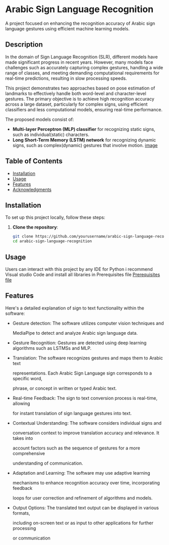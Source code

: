 # Arabic Sign Language Recognition

A project focused on enhancing the recognition accuracy of Arabic sign language gestures using efficient machine learning models.

## Description

In the domain of Sign Language Recognition (SLR), different models have made significant progress in recent years. However, many models face challenges such as accurately capturing complex gestures, handling a wide range of classes, and meeting demanding computational requirements for real-time predictions, resulting in slow processing speeds.

This project demonstrates two approaches based on pose estimation of landmarks to effectively handle both word-level and character-level gestures. The primary objective is to achieve high recognition accuracy across a large dataset, particularly for complex signs, using efficient classifiers and less computational models, ensuring real-time performance.

The proposed models consist of:
- **Multi-layer Perceptron (MLP) classifier** for recognizing static signs, such as individual(static) characters.
- **Long Short-Term Memory (LSTM) network** for recognizing dynamic signs, such as complex(dynamic) gestures that involve motion.
  [image](https://github.com/user-attachments/assets/fb02f84a-f30a-465c-854b-f47adfddb022)


## Table of Contents

- [Installation](#installation)
- [Usage](#usage)
- [Features](#features)
- [Acknowledgments](#acknowledgments)

## Installation

To set up this project locally, follow these steps:

1. **Clone the repository**:
   ```bash
   git clone https://github.com/yourusername/arabic-sign-language-recognition.git
   cd arabic-sign-language-recognition
## Usage 
Users can interact with this project by any IDE for Python i recommend Visual studio Code and install all libraries in Prerequisites file [Prerequisites file](https://github.com/abdelrhmanmousa/Arabic-Sign-Language-recognition/blob/main/Prerequisites)

## Features
Here's a detailed explanation of sign to text functionality within the software:
+ Gesture detection: The software utilizes computer vision techniques and
  
   MediaPipe to detect and analyze Arabic sign language data.

+ Gesture Recognition: Gestures are detected using deep learning algorithms
   such as LSTMSs and MLP.

+ Translation: The software recognizes gestures and maps them to Arabic text
  
   representations. Each Arabic Sign Language sign corresponds to a specific word,

   phrase, or concept in written or typed Arabic text.

+ Real-time Feedback: The sign to text conversion process is real-time, allowing
 
   for instant translation of sign language gestures into text.

+ Contextual Understanding: The software considers individual signs and
  
   conversation context to improve translation accuracy and relevance. It takes into

   account factors such as the sequence of gestures for a more comprehensive

   understanding of communication.

+ Adaptation and Learning: The software may use adaptive learning
 
   mechanisms to enhance recognition accuracy over time, incorporating feedback

   loops for user correction and refinement of algorithms and models.

+ Output Options: The translated text output can be displayed in various formats,
  
   including on-screen text or as input to other applications for further processing

   or communication

